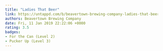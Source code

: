 ```yaml
---
title: "Ladies That Beer"
link: https://untappd.com/b/beavertown-brewing-company-ladies-that-beer/3017412
authors: Beavertown Brewing Company
date: Fri, 11 Jan 2019 22:22:06 +0000
rating: 3.5
badges:
- For the Can (Level 2)
- Pucker Up (Level 3)
---
```

